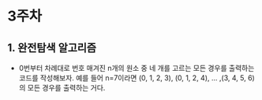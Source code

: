 # 3주차

## 1. 완전탐색 알고리즘
- 0번부터 차례대로 번호 매겨진 n개의 원소 중 네 개를 고르는 모든 경우를 출력하는 코드를 작성해보자. 예를 들어 n=7이라면 (0, 1, 2, 3), (0, 1, 2, 4), … ,(3, 4, 5, 6)의 모든 경우를 출력하는 거다.